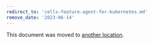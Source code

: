 ```yaml
---
redirect_to: 'cells-feature-agent-for-kubernetes.md'
remove_date: '2023-06-14'
---
```


This document was moved to [another location](cells-feature-agent-for-kubernetes.md).

<!-- This redirect file can be deleted after <2023-06-14>. -->
<!-- Redirects that point to other docs in the same project expire in three months. -->
<!-- Redirects that point to docs in a different project or site (link is not relative and starts with `https:`) expire in one year. -->
<!-- Before deletion, see: https://docs.gitlab.com/ee/development/documentation/redirects.html -->
